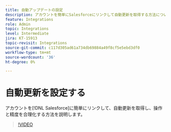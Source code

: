 ```yaml
---
title: 自動アップデートの設定
description: アカウントを簡単にSalesforceにリンクして自動更新を取得する方法について説明します
feature: Integrations
role: Admin
topic: Integrations
level: Intermediate
jira: KT-15913
topic-revisit: Integrations
source-git-commit: c117d305ad61a734db69884a49f8cf5e5ebd3df0
workflow-type: tm+mt
source-wordcount: '36'
ht-degree: 0%

---
```


# 自動更新を設定する

アカウントを[!DNL Salesforce]に簡単にリンクして、自動更新を取得し、操作と精度を合理化する方法を説明します。

>[!VIDEO](https://video.tv.adobe.com/v/3432775?quality=12&learn=on&hidetitle=true)
